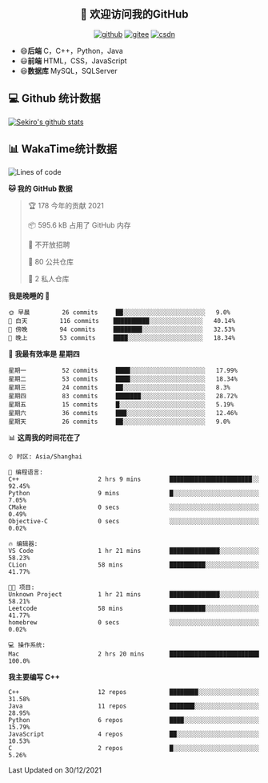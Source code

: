 <h2 align="center">👋 欢迎访问我的GitHub</h2>
<p align="center">
  <a href="https://666wxy666.github.io/"><img src="https://img.shields.io/badge/GitHub-24292e" alt="github"></a>
  <a href="https://gitee.com/wxy_666"><img src="https://img.shields.io/badge/Gitee-fe7300" alt="gitee"></a>
  <a href="https://blog.csdn.net/WXY_666"><img src="https://img.shields.io/badge/CSDN-cf000e" alt="csdn"></a>
</p>

- 😄**后端** C，C++，Python，Java
- 😃**前端** HTML，CSS，JavaScript
- 😆**数据库** MySQL，SQLServer

## 💻 Github 统计数据
[![Sekiro's github stats](https://github-readme-stats.vercel.app/api?username=666WXY666)](https://666wxy666.github.io/)

## 📊 WakaTime统计数据

<!--START_SECTION:waka-->
![Lines of code](https://img.shields.io/badge/%E4%BB%8E%E3%80%8C%E4%BD%A0%E5%A5%BD%E4%B8%96%E7%95%8C%E3%80%8D%E6%88%91%E5%B7%B2%E7%BB%8F%E5%86%99%E4%BA%86--293%20Thousand%20%E8%A1%8C%E4%BB%A3%E7%A0%81-blue)

**🐱 我的 GitHub 数据** 

> 🏆 178 今年的贡献 2021
 > 
> 📦 595.6 kB 占用了 GitHub 内存 
 > 
> 🚫 不开放招聘
 > 
> 📜 80 公共仓库 
 > 
> 🔑 2 私人仓库  
 > 
**我是晚睡的 🦉** 

```text
🌞 早晨         26 commits     ██░░░░░░░░░░░░░░░░░░░░░░░   9.0% 
🌆 白天         116 commits    ██████████░░░░░░░░░░░░░░░   40.14% 
🌃 傍晚         94 commits     ████████░░░░░░░░░░░░░░░░░   32.53% 
🌙 晚上         53 commits     ████░░░░░░░░░░░░░░░░░░░░░   18.34%

```
📅 **我最有效率是 星期四** 

```text
星期一          52 commits     ████░░░░░░░░░░░░░░░░░░░░░   17.99% 
星期二          53 commits     ████░░░░░░░░░░░░░░░░░░░░░   18.34% 
星期三          24 commits     ██░░░░░░░░░░░░░░░░░░░░░░░   8.3% 
星期四          83 commits     ███████░░░░░░░░░░░░░░░░░░   28.72% 
星期五          15 commits     █░░░░░░░░░░░░░░░░░░░░░░░░   5.19% 
星期六          36 commits     ███░░░░░░░░░░░░░░░░░░░░░░   12.46% 
星期天          26 commits     ██░░░░░░░░░░░░░░░░░░░░░░░   9.0%

```


📊 **这周我的时间花在了** 

```text
⌚︎ 时区: Asia/Shanghai

💬 编程语言: 
C++                      2 hrs 9 mins        ███████████████████████░░   92.45% 
Python                   9 mins              █░░░░░░░░░░░░░░░░░░░░░░░░   7.05% 
CMake                    0 secs              ░░░░░░░░░░░░░░░░░░░░░░░░░   0.49% 
Objective-C              0 secs              ░░░░░░░░░░░░░░░░░░░░░░░░░   0.02%

🔥 编辑器: 
VS Code                  1 hr 21 mins        ██████████████░░░░░░░░░░░   58.23% 
CLion                    58 mins             ██████████░░░░░░░░░░░░░░░   41.77%

🐱‍💻 项目: 
Unknown Project          1 hr 21 mins        ██████████████░░░░░░░░░░░   58.21% 
Leetcode                 58 mins             ██████████░░░░░░░░░░░░░░░   41.77% 
homebrew                 0 secs              ░░░░░░░░░░░░░░░░░░░░░░░░░   0.02%

💻 操作系统: 
Mac                      2 hrs 20 mins       █████████████████████████   100.0%

```

**我主要编写 C++** 

```text
C++                      12 repos            ████████░░░░░░░░░░░░░░░░░   31.58% 
Java                     11 repos            ███████░░░░░░░░░░░░░░░░░░   28.95% 
Python                   6 repos             ████░░░░░░░░░░░░░░░░░░░░░   15.79% 
JavaScript               4 repos             ██░░░░░░░░░░░░░░░░░░░░░░░   10.53% 
C                        2 repos             █░░░░░░░░░░░░░░░░░░░░░░░░   5.26%

```



 Last Updated on 30/12/2021
<!--END_SECTION:waka-->

<!--
**666WXY666/666WXY666** is a ✨ _special_ ✨ repository because its `README.md` (this file) appears on your GitHub profile.

Here are some ideas to get you started:

- 🔭 I’m currently working on ...
- 🌱 I’m currently learning ...
- 👯 I’m looking to collaborate on ...
- 🤔 I’m looking for help with ...
- 💬 Ask me about ...
- 📫 How to reach me: ...
- 😄 Pronouns: ...
- ⚡ Fun fact: ...
-->
